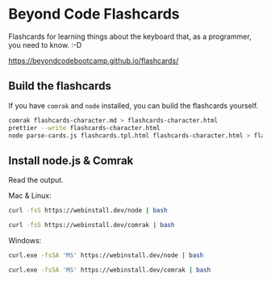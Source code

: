 # Beyond Code Flashcards

Flashcards for learning things about the keyboard that, as a programmer, you need to know. :-D

<https://beyondcodebootcamp.github.io/flashcards/>

## Build the flashcards

If you have `comrak` and `node` installed, you can build the flashcards yourself.

```bash
comrak flashcards-character.md > flashcards-character.html
prettier --write flashcards-character.html
node parse-cards.js flashcards.tpl.html flashcards-character.html > flashcards.html
```

## Install node.js & Comrak

Read the output.

Mac & Linux:

```bash
curl -fsS https://webinstall.dev/node | bash
```

```bash
curl -fsS https://webinstall.dev/comrak | bash
```

Windows:

```bash
curl.exe -fsSA 'MS' https://webinstall.dev/node | bash
```

```bash
curl.exe -fsSA 'MS' https://webinstall.dev/comrak | bash
```
